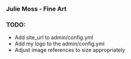 ### Julie Moss - Fine Art

### TODO:

- Add site_url to admin/config.yml
- Add my logo to the admin/config.yml
- Adjust image references to size appropriately
